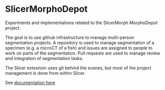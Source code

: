 # SlicerMorphoDepot
Experiments and implementations related to the SlicerMorph MorphoDepot project.

The goal is to use github infrastructure to manage multi-person segmentation projects.  A repository is used to manage segmentation of a specimen (e.g. a microCT of a fish) and issues are assigned to people to work on parts of the segmentation.  Pull requests are used to manage review and integration of segmentation tasks.

The Slicer extesnion uses git behind the scenes, but most of the project management is done from within Slicer.

See [documentation here](https://github.com/pieper/MorphoDepotdocs)
